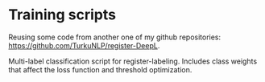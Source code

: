 # Training scripts

Reusing some code from another one of my github repositories: https://github.com/TurkuNLP/register-DeepL.

Multi-label classification script for register-labeling. Includes class weights that affect the loss function and threshold optimization.